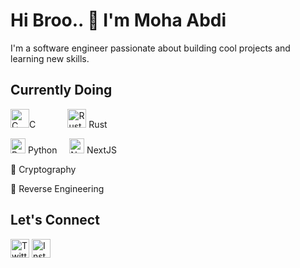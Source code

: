 # Hi Broo.. 👋 I'm Moha Abdi

I'm a software engineer passionate about building cool projects and learning new skills.

## Currently Doing
<img src="https://cdn.jsdelivr.net/gh/devicons/devicon/icons/c/c-original.svg" alt="C" width="30" height="30"/>C&nbsp; &nbsp;&nbsp; &nbsp;&nbsp; &nbsp;&nbsp; &nbsp;
<img src="https://cdn.jsdelivr.net/gh/devicons/devicon/icons/rust/rust-plain.svg" alt="Rust" width="30" height="30"/> Rust

<img src="https://cdn.jsdelivr.net/gh/devicons/devicon/icons/python/python-original.svg" alt="Python" width="24" height="24"/> Python&nbsp; &nbsp;&nbsp;
<img src="https://cdn.jsdelivr.net/gh/devicons/devicon/icons/nextjs/nextjs-original.svg" alt="NextJS" width="24" height="24"/> NextJS

🔵 Cryptography

🔵 Reverse Engineering

## Let's Connect

[<img src="https://img.icons8.com/color/48/twitter--v2.png" alt="Twitter" width="30" height="30"/>](https://twitter.com/yourhandle)
[<img src="https://img.icons8.com/fluent/48/instagram-new.png" alt="Instagram" width="30" height="30"/>](https://instagram.com/yourhandle)


